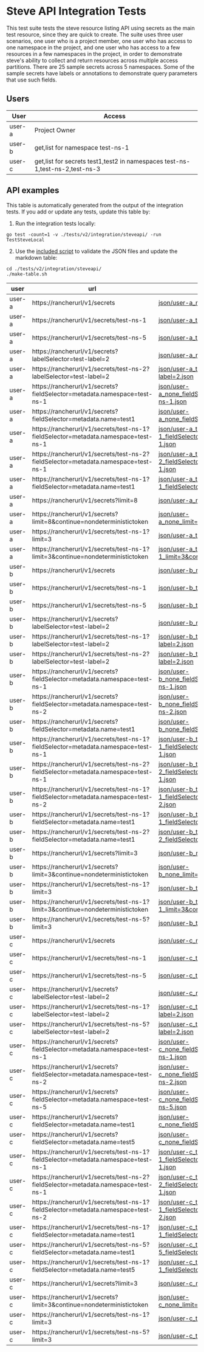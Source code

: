 Steve API Integration Tests
===========================

This test suite tests the steve resource listing API using secrets as the main
test resource, since they are quick to create. The suite uses three user
scenarios, one user who is a project member, one user who has access to one
namespace in the project, and one user who has access to a few resources in a
few namespaces in the project, in order to demonstrate steve's ability to
collect and return resources across multiple access partitions. There are 25
sample secrets across 5 namespaces. Some of the sample secrets have labels or
annotations to demonstrate query parameters that use such fields.

Users
-----

| User   | Access                                                                       |
|--------|------------------------------------------------------------------------------|
| user-a | Project Owner                                                                |
| user-b | get,list for namespace test-ns-1                                             |
| user-c | get,list for secrets test1,test2 in namespaces test-ns-1,test-ns-2,test-ns-3 |


API examples
------------

This table is automatically generated from the output of the integration tests. If you add or update any tests, update this table by:

1. Run the integration tests locally:

```
go test -count=1 -v ./tests/v2/integration/steveapi/ -run TestSteveLocal
```

2. Use the [included script](./make-table.sh) to validate the JSON files and update the markdown table:

```
cd ./tests/v2/integration/steveapi/
./make-table.sh
```

<!-- INSERT TABLE HERE -->
| user   | url                                                                                | response                                                                                                                                       |
| ------ | ---------------------------------------------------------------------------------- | ---------------------------------------------------------------------------------------------------------------------------------------------- |
| user-a | https://rancherurl/v1/secrets                                                      | [json/user-a_none_none.json](json/user-a_none_none.json)                                                                                       |
| user-a | https://rancherurl/v1/secrets/test-ns-1                                            | [json/user-a_test-ns-1_none.json](json/user-a_test-ns-1_none.json)                                                                             |
| user-a | https://rancherurl/v1/secrets/test-ns-5                                            | [json/user-a_test-ns-5_none.json](json/user-a_test-ns-5_none.json)                                                                             |
| user-a | https://rancherurl/v1/secrets?labelSelector=test-label=2                           | [json/user-a_none_labelSelector=test-label=2.json](json/user-a_none_labelSelector=test-label=2.json)                                           |
| user-a | https://rancherurl/v1/secrets/test-ns-2?labelSelector=test-label=2                 | [json/user-a_test-ns-2_labelSelector=test-label=2.json](json/user-a_test-ns-2_labelSelector=test-label=2.json)                                 |
| user-a | https://rancherurl/v1/secrets?fieldSelector=metadata.namespace=test-ns-1           | [json/user-a_none_fieldSelector=metadata.namespace=test-ns-1.json](json/user-a_none_fieldSelector=metadata.namespace=test-ns-1.json)           |
| user-a | https://rancherurl/v1/secrets?fieldSelector=metadata.name=test1                    | [json/user-a_none_fieldSelector=metadata.name=test1.json](json/user-a_none_fieldSelector=metadata.name=test1.json)                             |
| user-a | https://rancherurl/v1/secrets/test-ns-1?fieldSelector=metadata.namespace=test-ns-1 | [json/user-a_test-ns-1_fieldSelector=metadata.namespace=test-ns-1.json](json/user-a_test-ns-1_fieldSelector=metadata.namespace=test-ns-1.json) |
| user-a | https://rancherurl/v1/secrets/test-ns-2?fieldSelector=metadata.namespace=test-ns-1 | [json/user-a_test-ns-2_fieldSelector=metadata.namespace=test-ns-1.json](json/user-a_test-ns-2_fieldSelector=metadata.namespace=test-ns-1.json) |
| user-a | https://rancherurl/v1/secrets/test-ns-1?fieldSelector=metadata.name=test1          | [json/user-a_test-ns-1_fieldSelector=metadata.name=test1.json](json/user-a_test-ns-1_fieldSelector=metadata.name=test1.json)                   |
| user-a | https://rancherurl/v1/secrets?limit=8                                              | [json/user-a_none_limit=8.json](json/user-a_none_limit=8.json)                                                                                 |
| user-a | https://rancherurl/v1/secrets?limit=8&continue=nondeterministictoken               | [json/user-a_none_limit=8&continue=nondeterministictoken.json](json/user-a_none_limit=8&continue=nondeterministictoken.json)                   |
| user-a | https://rancherurl/v1/secrets/test-ns-1?limit=3                                    | [json/user-a_test-ns-1_limit=3.json](json/user-a_test-ns-1_limit=3.json)                                                                       |
| user-a | https://rancherurl/v1/secrets/test-ns-1?limit=3&continue=nondeterministictoken     | [json/user-a_test-ns-1_limit=3&continue=nondeterministictoken.json](json/user-a_test-ns-1_limit=3&continue=nondeterministictoken.json)         |
| user-b | https://rancherurl/v1/secrets                                                      | [json/user-b_none_none.json](json/user-b_none_none.json)                                                                                       |
| user-b | https://rancherurl/v1/secrets/test-ns-1                                            | [json/user-b_test-ns-1_none.json](json/user-b_test-ns-1_none.json)                                                                             |
| user-b | https://rancherurl/v1/secrets/test-ns-5                                            | [json/user-b_test-ns-5_none.json](json/user-b_test-ns-5_none.json)                                                                             |
| user-b | https://rancherurl/v1/secrets?labelSelector=test-label=2                           | [json/user-b_none_labelSelector=test-label=2.json](json/user-b_none_labelSelector=test-label=2.json)                                           |
| user-b | https://rancherurl/v1/secrets/test-ns-1?labelSelector=test-label=2                 | [json/user-b_test-ns-1_labelSelector=test-label=2.json](json/user-b_test-ns-1_labelSelector=test-label=2.json)                                 |
| user-b | https://rancherurl/v1/secrets/test-ns-2?labelSelector=test-label=2                 | [json/user-b_test-ns-2_labelSelector=test-label=2.json](json/user-b_test-ns-2_labelSelector=test-label=2.json)                                 |
| user-b | https://rancherurl/v1/secrets?fieldSelector=metadata.namespace=test-ns-1           | [json/user-b_none_fieldSelector=metadata.namespace=test-ns-1.json](json/user-b_none_fieldSelector=metadata.namespace=test-ns-1.json)           |
| user-b | https://rancherurl/v1/secrets?fieldSelector=metadata.namespace=test-ns-2           | [json/user-b_none_fieldSelector=metadata.namespace=test-ns-2.json](json/user-b_none_fieldSelector=metadata.namespace=test-ns-2.json)           |
| user-b | https://rancherurl/v1/secrets?fieldSelector=metadata.name=test1                    | [json/user-b_none_fieldSelector=metadata.name=test1.json](json/user-b_none_fieldSelector=metadata.name=test1.json)                             |
| user-b | https://rancherurl/v1/secrets/test-ns-1?fieldSelector=metadata.namespace=test-ns-1 | [json/user-b_test-ns-1_fieldSelector=metadata.namespace=test-ns-1.json](json/user-b_test-ns-1_fieldSelector=metadata.namespace=test-ns-1.json) |
| user-b | https://rancherurl/v1/secrets/test-ns-2?fieldSelector=metadata.namespace=test-ns-1 | [json/user-b_test-ns-2_fieldSelector=metadata.namespace=test-ns-1.json](json/user-b_test-ns-2_fieldSelector=metadata.namespace=test-ns-1.json) |
| user-b | https://rancherurl/v1/secrets/test-ns-1?fieldSelector=metadata.namespace=test-ns-2 | [json/user-b_test-ns-1_fieldSelector=metadata.namespace=test-ns-2.json](json/user-b_test-ns-1_fieldSelector=metadata.namespace=test-ns-2.json) |
| user-b | https://rancherurl/v1/secrets/test-ns-1?fieldSelector=metadata.name=test1          | [json/user-b_test-ns-1_fieldSelector=metadata.name=test1.json](json/user-b_test-ns-1_fieldSelector=metadata.name=test1.json)                   |
| user-b | https://rancherurl/v1/secrets/test-ns-2?fieldSelector=metadata.name=test1          | [json/user-b_test-ns-2_fieldSelector=metadata.name=test1.json](json/user-b_test-ns-2_fieldSelector=metadata.name=test1.json)                   |
| user-b | https://rancherurl/v1/secrets?limit=3                                              | [json/user-b_none_limit=3.json](json/user-b_none_limit=3.json)                                                                                 |
| user-b | https://rancherurl/v1/secrets?limit=3&continue=nondeterministictoken               | [json/user-b_none_limit=3&continue=nondeterministictoken.json](json/user-b_none_limit=3&continue=nondeterministictoken.json)                   |
| user-b | https://rancherurl/v1/secrets/test-ns-1?limit=3                                    | [json/user-b_test-ns-1_limit=3.json](json/user-b_test-ns-1_limit=3.json)                                                                       |
| user-b | https://rancherurl/v1/secrets/test-ns-1?limit=3&continue=nondeterministictoken     | [json/user-b_test-ns-1_limit=3&continue=nondeterministictoken.json](json/user-b_test-ns-1_limit=3&continue=nondeterministictoken.json)         |
| user-b | https://rancherurl/v1/secrets/test-ns-5?limit=3                                    | [json/user-b_test-ns-5_limit=3.json](json/user-b_test-ns-5_limit=3.json)                                                                       |
| user-c | https://rancherurl/v1/secrets                                                      | [json/user-c_none_none.json](json/user-c_none_none.json)                                                                                       |
| user-c | https://rancherurl/v1/secrets/test-ns-1                                            | [json/user-c_test-ns-1_none.json](json/user-c_test-ns-1_none.json)                                                                             |
| user-c | https://rancherurl/v1/secrets/test-ns-5                                            | [json/user-c_test-ns-5_none.json](json/user-c_test-ns-5_none.json)                                                                             |
| user-c | https://rancherurl/v1/secrets?labelSelector=test-label=2                           | [json/user-c_none_labelSelector=test-label=2.json](json/user-c_none_labelSelector=test-label=2.json)                                           |
| user-c | https://rancherurl/v1/secrets/test-ns-1?labelSelector=test-label=2                 | [json/user-c_test-ns-1_labelSelector=test-label=2.json](json/user-c_test-ns-1_labelSelector=test-label=2.json)                                 |
| user-c | https://rancherurl/v1/secrets/test-ns-5?labelSelector=test-label=2                 | [json/user-c_test-ns-5_labelSelector=test-label=2.json](json/user-c_test-ns-5_labelSelector=test-label=2.json)                                 |
| user-c | https://rancherurl/v1/secrets?fieldSelector=metadata.namespace=test-ns-1           | [json/user-c_none_fieldSelector=metadata.namespace=test-ns-1.json](json/user-c_none_fieldSelector=metadata.namespace=test-ns-1.json)           |
| user-c | https://rancherurl/v1/secrets?fieldSelector=metadata.namespace=test-ns-2           | [json/user-c_none_fieldSelector=metadata.namespace=test-ns-2.json](json/user-c_none_fieldSelector=metadata.namespace=test-ns-2.json)           |
| user-c | https://rancherurl/v1/secrets?fieldSelector=metadata.namespace=test-ns-5           | [json/user-c_none_fieldSelector=metadata.namespace=test-ns-5.json](json/user-c_none_fieldSelector=metadata.namespace=test-ns-5.json)           |
| user-c | https://rancherurl/v1/secrets?fieldSelector=metadata.name=test1                    | [json/user-c_none_fieldSelector=metadata.name=test1.json](json/user-c_none_fieldSelector=metadata.name=test1.json)                             |
| user-c | https://rancherurl/v1/secrets?fieldSelector=metadata.name=test5                    | [json/user-c_none_fieldSelector=metadata.name=test5.json](json/user-c_none_fieldSelector=metadata.name=test5.json)                             |
| user-c | https://rancherurl/v1/secrets/test-ns-1?fieldSelector=metadata.namespace=test-ns-1 | [json/user-c_test-ns-1_fieldSelector=metadata.namespace=test-ns-1.json](json/user-c_test-ns-1_fieldSelector=metadata.namespace=test-ns-1.json) |
| user-c | https://rancherurl/v1/secrets/test-ns-2?fieldSelector=metadata.namespace=test-ns-1 | [json/user-c_test-ns-2_fieldSelector=metadata.namespace=test-ns-1.json](json/user-c_test-ns-2_fieldSelector=metadata.namespace=test-ns-1.json) |
| user-c | https://rancherurl/v1/secrets/test-ns-1?fieldSelector=metadata.namespace=test-ns-2 | [json/user-c_test-ns-1_fieldSelector=metadata.namespace=test-ns-2.json](json/user-c_test-ns-1_fieldSelector=metadata.namespace=test-ns-2.json) |
| user-c | https://rancherurl/v1/secrets/test-ns-1?fieldSelector=metadata.name=test1          | [json/user-c_test-ns-1_fieldSelector=metadata.name=test1.json](json/user-c_test-ns-1_fieldSelector=metadata.name=test1.json)                   |
| user-c | https://rancherurl/v1/secrets/test-ns-5?fieldSelector=metadata.name=test1          | [json/user-c_test-ns-5_fieldSelector=metadata.name=test1.json](json/user-c_test-ns-5_fieldSelector=metadata.name=test1.json)                   |
| user-c | https://rancherurl/v1/secrets/test-ns-1?fieldSelector=metadata.name=test5          | [json/user-c_test-ns-1_fieldSelector=metadata.name=test5.json](json/user-c_test-ns-1_fieldSelector=metadata.name=test5.json)                   |
| user-c | https://rancherurl/v1/secrets?limit=3                                              | [json/user-c_none_limit=3.json](json/user-c_none_limit=3.json)                                                                                 |
| user-c | https://rancherurl/v1/secrets?limit=3&continue=nondeterministictoken               | [json/user-c_none_limit=3&continue=nondeterministictoken.json](json/user-c_none_limit=3&continue=nondeterministictoken.json)                   |
| user-c | https://rancherurl/v1/secrets/test-ns-1?limit=3                                    | [json/user-c_test-ns-1_limit=3.json](json/user-c_test-ns-1_limit=3.json)                                                                       |
| user-c | https://rancherurl/v1/secrets/test-ns-5?limit=3                                    | [json/user-c_test-ns-5_limit=3.json](json/user-c_test-ns-5_limit=3.json)                                                                       |
